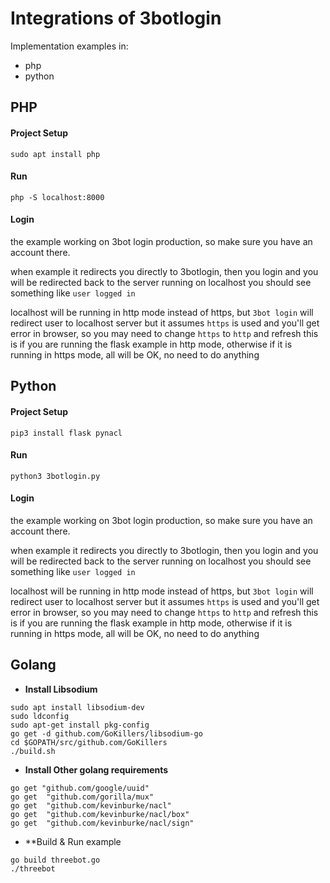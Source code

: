 # Integrations of 3botlogin 
Implementation examples in:
* php
* python


## PHP

#### Project Setup

`sudo apt install php`

#### Run

`php -S localhost:8000`

#### Login

the example working on 3bot login production, so make sure you have an account there.

when example it redirects you directly to 3botlogin, then you login 
and you will be redirected back to the server running on localhost
you should see something like `user logged in`

localhost will be running in http mode instead of https, but `3bot login` will redirect user to localhost server but it assumes `https` is used and you'll get error in browser, so you may need to change `https` to `http` and refresh
this is if you are running the flask example in http mode, otherwise if it is running in https mode, all will be OK, no need to do anything

## Python

#### Project Setup

`pip3 install flask pynacl`

#### Run

`python3 3botlogin.py`

#### Login

the example working on 3bot login production, so make sure you have an account there.

when example it redirects you directly to 3botlogin, then you login 
and you will be redirected back to the server running on localhost
you should see something like `user logged in`

localhost will be running in http mode instead of https, but `3bot login` will redirect user to localhost server but it assumes `https` is used and you'll get error in browser, so you may need to change `https` to `http` and refresh
this is if you are running the flask example in http mode, otherwise if it is running in https mode, all will be OK, no need to do anything

## Golang

- **Install Libsodium**
```
sudo apt install libsodium-dev
sudo ldconfig
sudo apt-get install pkg-config
go get -d github.com/GoKillers/libsodium-go
cd $GOPATH/src/github.com/GoKillers
./build.sh
```

- **Install Other golang requirements**
```
go get "github.com/google/uuid"
go get	"github.com/gorilla/mux"
go get	"github.com/kevinburke/nacl"
go get	"github.com/kevinburke/nacl/box"
go get	"github.com/kevinburke/nacl/sign"
```

- **Build & Run example
 ```
go build threebot.go
./threebot
 ```

